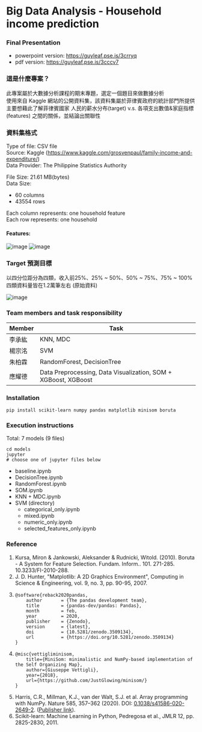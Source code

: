 Big Data Analysis - **Household income prediction**
===========================

### Final Presentation
- powerpoint version: https://guyleaf.pse.is/3crryq
- pdf version: https://guyleaf.pse.is/3cccv7

### 這是什麼專案？
此專案屬於大數據分析課程的期末專題，選定一個題目來做數據分析  
使用來自 Kaggle 網站的公開資料集，該資料集屬於菲律賓政府的統計部門所提供  
主要想藉此了解菲律賓國家 人民的薪水分布(target) v.s. 各項支出數值&家庭指標(features) 之間的關係，並結論出關聯性

### 資料集格式
Type of file: CSV file  
Source: Kaggle (https://www.kaggle.com/grosvenpaul/family-income-and-expenditure/)  
Data Provider: The Philippine Statistics Authority  

File Size: 21.61 MB(bytes)  
Data Size:  
* 60 columns
* 43554 rows  

Each column represents: one household feature  
Each row represents: one household

#### Features:
![image](https://user-images.githubusercontent.com/43506966/131159095-baa80466-d4a6-47b0-a189-6cd64c95da31.png)
![image](https://user-images.githubusercontent.com/43506966/131159124-71cdac45-f1f9-4cc4-82e4-edf8e3e21ece.png)


### Target 預測目標
以四分位距分為四類，收入前25%、25% ~ 50%、50% ~ 75%、75% ~ 100%  
四類資料量皆在1.2萬筆左右 (原始資料)

![image](https://user-images.githubusercontent.com/43506966/131157928-1cd964c4-e3f9-419c-b496-06c766ec99f2.png)

### Team members and task responsibility

| Member | Task                                            |
| ------ | ----------------------------------------------- |
| 李承紘 | KNN, MDC                                        |
| 楊宗洺 | SVM                                             |
| 朱柏霖 | RandomForest, DecisionTree                      |
| 應耀德 | Data Preprocessing, Data Visualization, SOM + XGBoost, XGBoost |


### Installation

```
pip install scikit-learn numpy pandas matplotlib minisom boruta
```


### Execution instructions
Total: 7 models (9 files)

```
cd models
jupyter
# choose one of jupyter files below
```
* baseline.ipynb
* DecisionTree.ipynb
* RandomForest.ipynb
* SOM.ipynb
* KNN + MDC.ipynb
* SVM (directory)
  * categorical_only.ipynb
  * mixed.ipynb
  * numeric_only.ipynb
  * selected_features_only.ipynb

### Reference
1. Kursa, Miron & Jankowski, Aleksander & Rudnicki, Witold. (2010). Boruta - A System for Feature Selection. Fundam. Inform.. 101. 271-285. 10.3233/FI-2010-288. 
2. J. D. Hunter, "Matplotlib: A 2D Graphics Environment", Computing in Science & Engineering, vol. 9, no. 3, pp. 90-95, 2007.
3. ```
   @software{reback2020pandas,
       author       = {The pandas development team},
       title        = {pandas-dev/pandas: Pandas},
       month        = feb,
       year         = 2020,
       publisher    = {Zenodo},
       version      = {latest},
       doi          = {10.5281/zenodo.3509134},
       url          = {https://doi.org/10.5281/zenodo.3509134}
   }
   ```
4. ```
   @misc{vettigliminisom,
       title={MiniSom: minimalistic and NumPy-based implementation of the Self Organizing Map},
       author={Giuseppe Vettigli},
       year={2018},
       url={https://github.com/JustGlowing/minisom/}
   }
   ```
5. Harris, C.R., Millman, K.J., van der Walt, S.J. et al. Array programming with NumPy. Nature 585, 357–362 (2020). DOI: [0.1038/s41586-020-2649-2](https://doi.org/10.1038/s41586-020-2649-2). ([Publisher link](https://www.nature.com/articles/s41586-020-2649-2)).
6. Scikit-learn: Machine Learning in Python, Pedregosa et al., JMLR 12, pp. 2825-2830, 2011.
